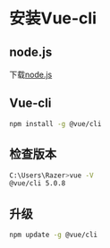 # 安装Vue-cli
## node.js
下载[node.js](https://nodejs.org/en)

## Vue-cli
```bash
npm install -g @vue/cli
```

## 检查版本
```bash
C:\Users\Razer>vue -V
@vue/cli 5.0.8
```

## 升级
```bash
npm update -g @vue/cli
```